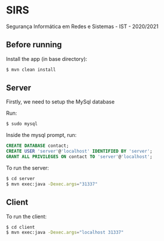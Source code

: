# SIRS
Segurança Informática em Redes e Sistemas - IST - 2020/2021

## Before running
Install the app (in base directory):
 ```sh
 $ mvn clean install
 ```

## Server

Firstly, we need to setup the MySql database

Run:
```sh
$ sudo mysql
```

Inside the mysql prompt, run:
```sql
CREATE DATABASE contact;
CREATE USER 'server'@'localhost' IDENTIFIED BY 'server';
GRANT ALL PRIVILEGES ON contact TO 'server'@'localhost';
```

To run the server:
 ```sh
 $ cd server
 $ mvn exec:java -Dexec.args="31337"
 ```

## Client
To run the client:
 ```sh
 $ cd client
 $ mvn exec:java -Dexec.args="localhost 31337"
 ```
